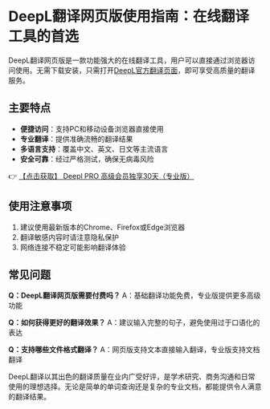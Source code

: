 # DeepL翻译网页版使用指南：在线翻译工具的首选

DeepL翻译网页版是一款功能强大的在线翻译工具，用户可以直接通过浏览器访问使用。无需下载安装，只需打开[DeepL官方翻译页面](https://bit.ly/DEepl)，即可享受高质量的翻译服务。

## 主要特点

- **便捷访问**：支持PC和移动设备浏览器直接使用
- **专业翻译**：提供准确流畅的翻译结果
- **多语言支持**：覆盖中文、英文、日文等主流语言
- **安全可靠**：经过严格测试，确保无病毒风险

👉 [【点击获取】 Deepl PRO 高级会员独享30天（专业版） ](https://bit.ly/DEepl)

## 使用注意事项

1. 建议使用最新版本的Chrome、Firefox或Edge浏览器
2. 翻译敏感内容时请注意隐私保护
3. 网络连接不稳定可能影响翻译体验

## 常见问题

**Q：DeepL翻译网页版需要付费吗？**
A：基础翻译功能免费，专业版提供更多高级功能

**Q：如何获得更好的翻译效果？**
A：建议输入完整的句子，避免使用过于口语化的表达

**Q：支持哪些文件格式翻译？**
A：网页版支持文本直接输入翻译，专业版支持文档翻译

DeepL翻译以其出色的翻译质量在业内广受好评，是学术研究、商务沟通和日常使用的理想选择。无论是简单的单词查询还是复杂的专业文档，都能提供令人满意的翻译结果。